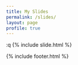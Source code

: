 ```yaml
---
title: My Slides
permalink: /slides/
layout: page
profile: true
---
```


:q
{% include slide.html %}

{% include footer.html %}


